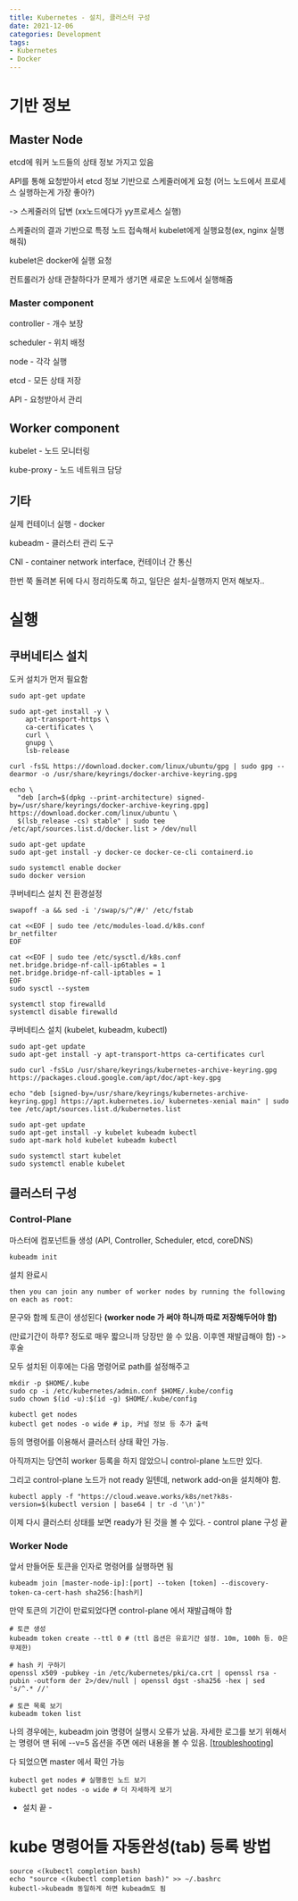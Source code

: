 ```yaml
---
title: Kubernetes - 설치, 클러스터 구성
date: 2021-12-06
categories: Development
tags:
- Kubernetes
- Docker
---
```



# 기반 정보

## Master Node

etcd에 워커 노드들의 상태 정보 가지고 있음

API를 통해 요청받아서 etcd 정보 기반으로 스케줄러에게 요청 (어느 노드에서 프로세스 실행하는게 가장 좋아?)

-> 스케줄러의 답변 (xx노드에다가 yy프로세스 실행)

스케줄러의 결과 기반으로 특정 노드 접속해서 kubelet에게 실행요청(ex, nginx 실행해줘)

kubelet은 docker에 실행 요청

컨트롤러가 상태 관찰하다가 문제가 생기면 새로운 노드에서 실행해줌

### Master component

controller - 개수 보장

scheduler - 위치 배정

node - 각각 실행

etcd - 모든 상태 저장

API - 요청받아서 관리

## Worker component

kubelet - 노드 모니터링

kube-proxy - 노드 네트워크 담당

## 기타

실제 컨테이너 실행 - docker

kubeadm - 클러스터 관리 도구

CNI - container network interface, 컨테이너 간 통신

한번 쭉 돌려본 뒤에 다시 정리하도록 하고, 일단은 설치-실행까지 먼저 해보자..

# 실행

## 쿠버네티스 설치

도커 설치가 먼저 필요함

```shell
sudo apt-get update

sudo apt-get install -y \
    apt-transport-https \
    ca-certificates \
    curl \
    gnupg \
    lsb-release

curl -fsSL https://download.docker.com/linux/ubuntu/gpg | sudo gpg --dearmor -o /usr/share/keyrings/docker-archive-keyring.gpg

echo \
  "deb [arch=$(dpkg --print-architecture) signed-by=/usr/share/keyrings/docker-archive-keyring.gpg] https://download.docker.com/linux/ubuntu \
  $(lsb_release -cs) stable" | sudo tee /etc/apt/sources.list.d/docker.list > /dev/null

sudo apt-get update
sudo apt-get install -y docker-ce docker-ce-cli containerd.io

sudo systemctl enable docker
sudo docker version
```

쿠버네티스 설치 전 환경설정
```shell
swapoff -a && sed -i '/swap/s/^/#/' /etc/fstab

cat <<EOF | sudo tee /etc/modules-load.d/k8s.conf
br_netfilter
EOF

cat <<EOF | sudo tee /etc/sysctl.d/k8s.conf
net.bridge.bridge-nf-call-ip6tables = 1
net.bridge.bridge-nf-call-iptables = 1
EOF
sudo sysctl --system

systemctl stop firewalld 
systemctl disable firewalld
```

쿠버네티스 설치 (kubelet, kubeadm, kubectl)

```shell
sudo apt-get update
sudo apt-get install -y apt-transport-https ca-certificates curl

sudo curl -fsSLo /usr/share/keyrings/kubernetes-archive-keyring.gpg https://packages.cloud.google.com/apt/doc/apt-key.gpg

echo "deb [signed-by=/usr/share/keyrings/kubernetes-archive-keyring.gpg] https://apt.kubernetes.io/ kubernetes-xenial main" | sudo tee /etc/apt/sources.list.d/kubernetes.list
 
sudo apt-get update
sudo apt-get install -y kubelet kubeadm kubectl
sudo apt-mark hold kubelet kubeadm kubectl

sudo systemctl start kubelet
sudo systemctl enable kubelet
```

## 클러스터 구성

### Control-Plane

마스터에 컴포넌트들 생성 (API, Controller, Scheduler, etcd, coreDNS)

```shell
kubeadm init
```

설치 완료시

```
then you can join any number of worker nodes by running the following on each as root:
```

문구와 함께 토큰이 생성된다
**(worker node 가 써야 하니까 따로 저장해두어야 함)**

(만료기간이 하루? 정도로 매우 짧으니까 당장만 쓸 수 있음. 이후엔 재발급해야 함) -> 후술

모두 설치된 이후에는 다음 명령어로 path를 설정해주고
```shell
mkdir -p $HOME/.kube
sudo cp -i /etc/kubernetes/admin.conf $HOME/.kube/config
sudo chown $(id -u):$(id -g) $HOME/.kube/config
```

```shell
kubectl get nodes
kubectl get nodes -o wide # ip, 커널 정보 등 추가 출력
```
등의 명령어를 이용해서 클러스터 상태 확인 가능.

아직까지는 당연히 worker 등록을 하지 않았으니 control-plane 노드만 있다.

그리고 control-plane 노드가 not ready 일텐데, network add-on을 설치해야 함.

```shell
kubectl apply -f "https://cloud.weave.works/k8s/net?k8s-version=$(kubectl version | base64 | tr -d '\n')"
```

이제 다시 클러스터 상태를 보면 ready가 된 것을 볼 수 있다. - control plane 구성 끝

### Worker Node

앞서 만들어둔 토큰을 인자로 명령어를 실행하면 됨
```shell
kubeadm join [master-node-ip]:[port] --token [token] --discovery-token-ca-cert-hash sha256:[hash키]
```

만약 토큰의 기간이 만료되었다면 control-plane 에서 재발급해야 함
```shell
# 토큰 생성
kubeadm token create --ttl 0 # (ttl 옵션은 유효기간 설정. 10m, 100h 등. 0은 무제한)

# hash 키 구하기
openssl x509 -pubkey -in /etc/kubernetes/pki/ca.crt | openssl rsa -pubin -outform der 2>/dev/null | openssl dgst -sha256 -hex | sed 's/^.* //'

# 토큰 목록 보기
kubeadm token list
```

나의 경우에는, kubeadm join 명령어 실행시 오류가 났음. 자세한 로그를 보기 위해서는 명령어 맨 뒤에 --v=5 옵션을 주면 에러 내용을 볼 수 있음.
[[troubleshooting]](https://hhr.kr/study/2021/11/16/post/)

다 되었으면 master 에서 확인 가능
```shell
kubectl get nodes # 실행중인 노드 보기
kubectl get nodes -o wide # 더 자세하게 보기
```

- 설치 끝 -


# kube 명령어들 자동완성(tab) 등록 방법

```shell
source <(kubectl completion bash)
echo "source <(kubectl completion bash)" >> ~/.bashrc
kubectl->kubeadm 동일하게 하면 kubeadm도 됨
```
